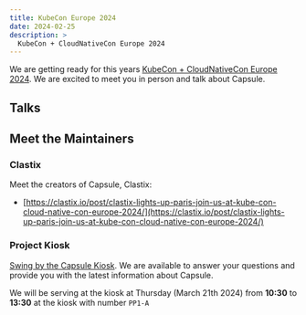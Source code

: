 ```yaml
---
title: KubeCon Europe 2024
date: 2024-02-25
description: >
  KubeCon + CloudNativeCon Europe 2024
---
```


We are getting ready for this years [KubeCon + CloudNativeCon Europe 2024](https://events.linuxfoundation.org/kubecon-cloudnativecon-europe/). We are excited to meet you in person and talk about Capsule.

## Talks


## Meet the Maintainers


### Clastix

Meet the creators of Capsule, Clastix:

* [https://clastix.io/post/clastix-lights-up-paris-join-us-at-kube-con-cloud-native-con-europe-2024/](https://clastix.io/post/clastix-lights-up-paris-join-us-at-kube-con-cloud-native-con-europe-2024/)


### Project Kiosk

[Swing by the Capsule Kiosk](https://events.linuxfoundation.org/kubecon-cloudnativecon-europe/program/project-engagement/#project-kiosk-schedule). We are available to answer your questions and provide you with the latest information about Capsule.

We will be serving at the kiosk at Thursday (March 21th 2024) from **10:30** to **13:30** at the kiosk with number `PP1-A`


